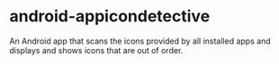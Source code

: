 android-appicondetective
========================

An Android app that scans the icons provided by all installed apps and displays and shows icons that are out of order.

